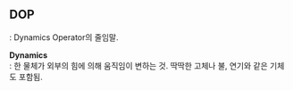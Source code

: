 ## DOP
: Dynamics Operator의 줄임말. 

**Dynamics**   
: 한 물체가 외부의 힘에 의해 움직임이 변하는 것. 딱딱한 고체나 불, 연기와 같은 기체도 포함됨. 


